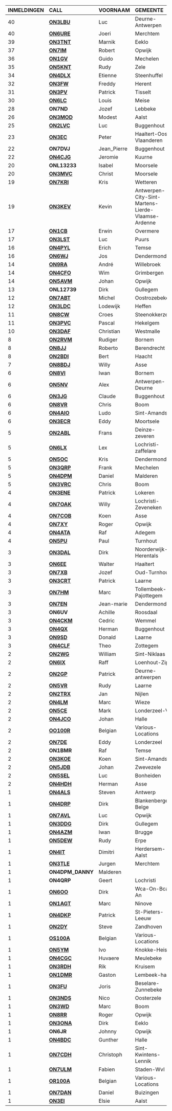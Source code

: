 |INMELDINGEN|CALL|VOORNAAM|GEMEENTE|LID|
|:---|:---|:---|:---|:---|
|40|**<a href="https://www.qrz.com/db/on3lbu">ON3LBU</a>** | Luc | Deurne-Antwerpen |  |
|40|**<a href="https://www.qrz.com/db/on6ure">ON6URE</a>** | Joeri | Merchtem |  |
|39|**<a href="https://www.qrz.com/db/on3tnt">ON3TNT</a>** | Marnik | Eeklo |  |
|37|**<a href="https://www.qrz.com/db/on7im">ON7IM</a>** | Robert | Opwijk | X |
|36|**<a href="https://www.qrz.com/db/on1gv">ON1GV</a>** | Guido | Mechelen |  |
|35|**<a href="https://www.qrz.com/db/on5knt">ON5KNT</a>** | Rudy | Zele |  |
|34|**<a href="https://www.qrz.com/db/on4dlx">ON4DLX</a>** | Etienne | Steenhuffel | X |
|32|**<a href="https://www.qrz.com/db/on3fw">ON3FW</a>** | Freddy | Herent |  |
|31|**<a href="https://www.qrz.com/db/on3pv">ON3PV</a>** | Patrick | Tisselt |  |
|30|**<a href="https://www.qrz.com/db/on6lc">ON6LC</a>** | Louis | Meise |  |
| 28 |**ON7ND**|Jozef|Lebbeke|X|
|26|**<a href="https://www.qrz.com/db/on3mod">ON3MOD</a>** | Modest | Aalst |  |
|25|**<a href="https://www.qrz.com/db/on2lvc">ON2LVC</a>** | Luc | Buggenhout |  |
|23|**<a href="https://www.qrz.com/db/on3ec">ON3EC</a>** | Peter | Haaltert-Oost-Vlaanderen |  |
| 22 |**ON7DVJ**|Jean_Pierre|Buggenhout||
|22|**<a href="https://www.qrz.com/db/on4cjg">ON4CJG</a>** | Jeromie | Kuurne |  |
| 20 |**ONL13233**|Isabel|Moorsele||
|20|**<a href="https://www.qrz.com/db/on3mvc">ON3MVC</a>** | Christ | Moorsele |  |
|19|**<a href="https://www.qrz.com/db/on7kri">ON7KRI</a>** | Kris | Wetteren |  |
|19|**<a href="https://www.qrz.com/db/on3kev">ON3KEV</a>** | Kevin | Antwerpen-City-Sint-Martens-Lierde-Vlaamse-Ardenne |  |
|17|**<a href="https://www.qrz.com/db/on1cb">ON1CB</a>** | Erwin | Overmere |  |
|17|**<a href="https://www.qrz.com/db/on3lst">ON3LST</a>** | Luc | Puurs |  |
|16|**<a href="https://www.qrz.com/db/on4pyl">ON4PYL</a>** | Erich | Temse |  |
|16|**<a href="https://www.qrz.com/db/on6wj">ON6WJ</a>** | Jos | Dendermonde | X |
|14|**<a href="https://www.qrz.com/db/on9ra">ON9RA</a>** | André | Willebroek |  |
|14|**<a href="https://www.qrz.com/db/on4cfo">ON4CFO</a>** | Wim | Grimbergen |  |
|14|**<a href="https://www.qrz.com/db/on5avm">ON5AVM</a>** | Johan | Opwijk | X |
| 13 |**ONL12739**|Dirk|Gullegem||
|12|**<a href="https://www.qrz.com/db/on7abt">ON7ABT</a>** | Michel | Oostrozebeke |  |
|12|**<a href="https://www.qrz.com/db/on3ldc">ON3LDC</a>** | Lodewijk | Heffen |  |
|11|**<a href="https://www.qrz.com/db/on8cw">ON8CW</a>** | Croes | Steenokkerzeel |  |
|11|**<a href="https://www.qrz.com/db/on3pvc">ON3PVC</a>** | Pascal | Hekelgem | X |
|10|**<a href="https://www.qrz.com/db/on3daf">ON3DAF</a>** | Christian | Westmalle |  |
|8|**<a href="https://www.qrz.com/db/on2rvm">ON2RVM</a>** | Rudiger | Bornem | X |
|8|**<a href="https://www.qrz.com/db/on8jj">ON8JJ</a>** | Roberto | Berendrecht |  |
|8|**<a href="https://www.qrz.com/db/on2bdi">ON2BDI</a>** | Bert | Haacht |  |
|7|**<a href="https://www.qrz.com/db/on8bdj">ON8BDJ</a>** | Willy | Asse |  |
|6|**<a href="https://www.qrz.com/db/on8vi">ON8VI</a>** | Iwan | Bornem |  |
|6|**<a href="https://www.qrz.com/db/on5nv">ON5NV</a>** | Alex | Antwerpen-Deurne |  |
|6|**<a href="https://www.qrz.com/db/on3jg">ON3JG</a>** | Claude | Buggenhout |  |
|6|**<a href="https://www.qrz.com/db/on8vr">ON8VR</a>** | Chris | Boom |  |
|6|**<a href="https://www.qrz.com/db/on4aio">ON4AIO</a>** | Ludo | Sint-Amands |  |
|6|**<a href="https://www.qrz.com/db/on3ecr">ON3ECR</a>** | Eddy | Moortsele |  |
|5|**<a href="https://www.qrz.com/db/on2abl">ON2ABL</a>** | Frans | Deinze-zeveren |  |
|5|**<a href="https://www.qrz.com/db/on6lx">ON6LX</a>** | Lex | Lochristi-zaffelare |  |
|5|**<a href="https://www.qrz.com/db/on5oc">ON5OC</a>** | Kris | Dendermonde |  |
|5|**<a href="https://www.qrz.com/db/on3qrp">ON3QRP</a>** | Frank | Mechelen |  |
|5|**<a href="https://www.qrz.com/db/on4dpm">ON4DPM</a>** | Daniel | Malderen | X |
|5|**<a href="https://www.qrz.com/db/on3vrc">ON3VRC</a>** | Chris | Boom |  |
|4|**<a href="https://www.qrz.com/db/on3ene">ON3ENE</a>** | Patrick | Lokeren |  |
|4|**<a href="https://www.qrz.com/db/on7oak">ON7OAK</a>** | Willy | Lochristi-Zeveneken |  |
|4|**<a href="https://www.qrz.com/db/on7cob">ON7COB</a>** | Koen | Asse | X |
|4|**<a href="https://www.qrz.com/db/on7xy">ON7XY</a>** | Roger | Opwijk | X |
|4|**<a href="https://www.qrz.com/db/on4ata">ON4ATA</a>** | Raf | Adegem |  |
|4|**<a href="https://www.qrz.com/db/on5pu">ON5PU</a>** | Paul | Turnhout |  |
|3|**<a href="https://www.qrz.com/db/on3dal">ON3DAL</a>** | Dirk | Noorderwijk-Herentals |  |
|3|**<a href="https://www.qrz.com/db/on6ee">ON6EE</a>** | Walter | Haaltert |  |
|3|**<a href="https://www.qrz.com/db/on7xb">ON7XB</a>** | Jozef | Oud-Turnhout |  |
|3|**<a href="https://www.qrz.com/db/on3crt">ON3CRT</a>** | Patrick | Laarne |  |
|3|**<a href="https://www.qrz.com/db/on7hm">ON7HM</a>** | Marc | Tollembeek-Pajottegem |  |
|3|**<a href="https://www.qrz.com/db/on7en">ON7EN</a>** | Jean-marie | Dendermonde |  |
| 3 |**ON6UV**|Achille|Roosdaal||
|3|**<a href="https://www.qrz.com/db/on4ckm">ON4CKM</a>** | Cedric | Wemmel |  |
|3|**<a href="https://www.qrz.com/db/on4qx">ON4QX</a>** | Herman | Buggenhout | X |
|3|**<a href="https://www.qrz.com/db/on9sd">ON9SD</a>** | Donald | Laarne |  |
|3|**<a href="https://www.qrz.com/db/on4clf">ON4CLF</a>** | Theo | Zottegem |  |
|2|**<a href="https://www.qrz.com/db/on2wg">ON2WG</a>** | William | Sint-Niklaas |  |
|2|**<a href="https://www.qrz.com/db/on6ix">ON6IX</a>** | Raff | Loenhout-Zip |  |
|2|**<a href="https://www.qrz.com/db/on2gp">ON2GP</a>** | Patrick | Deurne-antwerpen |  |
|2|**<a href="https://www.qrz.com/db/on5vr">ON5VR</a>** | Rudy | Laarne |  |
|2|**<a href="https://www.qrz.com/db/on2trx">ON2TRX</a>** | Jan | Nijlen |  |
|2|**<a href="https://www.qrz.com/db/on4lm">ON4LM</a>** | Marc | Wieze | X |
|2|**<a href="https://www.qrz.com/db/on5ce">ON5CE</a>** | Mark | Londerzeel-Vb |  |
|2|**<a href="https://www.qrz.com/db/on4jco">ON4JCO</a>** | Johan | Halle |  |
|2|**<a href="https://www.qrz.com/db/oo100r">OO100R</a>** | Belgian | Various-Locations |  |
|2|**<a href="https://www.qrz.com/db/on7de">ON7DE</a>** | Eddy | Londerzeel |  |
| 2 |**ON1BMR**|Raf|Temse||
|2|**<a href="https://www.qrz.com/db/on3koe">ON3KOE</a>** | Koen | Sint-Amands | X |
|2|**<a href="https://www.qrz.com/db/on5jdb">ON5JDB</a>** | Johan | Zwevezele |  |
|2|**<a href="https://www.qrz.com/db/on5sel">ON5SEL</a>** | Luc | Bonheiden |  |
|2|**<a href="https://www.qrz.com/db/on4hdh">ON4HDH</a>** | Herman | Asse |  |
|1|**<a href="https://www.qrz.com/db/on4als">ON4ALS</a>** | Steven | Antwerp |  |
|1|**<a href="https://www.qrz.com/db/on4drp">ON4DRP</a>** | Dirk | Blankenberge-Belge |  |
|1|**<a href="https://www.qrz.com/db/on7avl">ON7AVL</a>** | Luc | Opwijk | X |
|1|**<a href="https://www.qrz.com/db/on3ddg">ON3DDG</a>** | Dirk | Gullegem |  |
|1|**<a href="https://www.qrz.com/db/on4azm">ON4AZM</a>** | Iwan | Brugge |  |
|1|**<a href="https://www.qrz.com/db/on5dew">ON5DEW</a>** | Rudy | Erpe |  |
|1|**<a href="https://www.qrz.com/db/on4it">ON4IT</a>** | Dimitri | Herdersem-Aalst | X |
|1|**<a href="https://www.qrz.com/db/on3tle">ON3TLE</a>** | Jurgen | Merchtem | X |
| 1 |**ON4DPM_DANNY**|Malderen|||
| 1 |**ON4QRP**|Geert|Lochristi||
|1|**<a href="https://www.qrz.com/db/on6oo">ON6OO</a>** | Dirk | Wca-On-Bca-An |  |
|1|**<a href="https://www.qrz.com/db/on1agt">ON1AGT</a>** | Marc | Ninove |  |
|1|**<a href="https://www.qrz.com/db/on4dkp">ON4DKP</a>** | Patrick | St-Pieters-Leeuw |  |
|1|**<a href="https://www.qrz.com/db/on2dy">ON2DY</a>** | Steve | Zandhoven |  |
|1|**<a href="https://www.qrz.com/db/os100a">OS100A</a>** | Belgian | Various-Locations |  |
|1|**<a href="https://www.qrz.com/db/on5ym">ON5YM</a>** | Ivo | Knokke-Heist |  |
|1|**<a href="https://www.qrz.com/db/on4cgc">ON4CGC</a>** | Huvaere | Meulebeke |  |
|1|**<a href="https://www.qrz.com/db/on3rdh">ON3RDH</a>** | Rik | Kruisem |  |
|1|**<a href="https://www.qrz.com/db/on1dmr">ON1DMR</a>** | Gaston | Lembeek-halle |  |
|1|**<a href="https://www.qrz.com/db/on3fu">ON3FU</a>** | Joris | Beselare-Zunnebeke |  |
|1|**<a href="https://www.qrz.com/db/on3nds">ON3NDS</a>** | Nico | Oosterzele |  |
|1|**<a href="https://www.qrz.com/db/on3wd">ON3WD</a>** | Marc | Boom |  |
|1|**<a href="https://www.qrz.com/db/on8rr">ON8RR</a>** | Roger | Opwijk | X |
|1|**<a href="https://www.qrz.com/db/on3ona">ON3ONA</a>** | Dirk | Eeklo |  |
| 1 |**ON6JR**|Johnny|Opwijk|X|
|1|**<a href="https://www.qrz.com/db/on4bdc">ON4BDC</a>** | Gunther | Halle |  |
|1|**<a href="https://www.qrz.com/db/on7cdh">ON7CDH</a>** | Christoph | Sint-Kwintens-Lennik |  |
|1|**<a href="https://www.qrz.com/db/on7ulm">ON7ULM</a>** | Fabien | Staden-Wvl |  |
|1|**<a href="https://www.qrz.com/db/or100a">OR100A</a>** | Belgian | Various-Locations |  |
|1|**<a href="https://www.qrz.com/db/on7dan">ON7DAN</a>** | Daniel | Buizingen |  |
|1|**<a href="https://www.qrz.com/db/on3ei">ON3EI</a>** | Elsie | Aalst |  |
